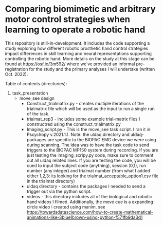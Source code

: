 # Comparing biomimetic and arbitrary motor control strategies when learning to operate a robotic hand

This repository is still-in-development. It includes the code supporting a study exploring how different robotic prosthetic hand control strategies impact differences in skill learning and neural representations supporting controlling the robotic hand. More details on the study at this stage can be found at https://osf.io/3m592/ where we've provided an informal pre-registration for the study and the primary analyses I will undertake (written Oct. 2022).

Table of contents (directories):

1. task_presentation
    - move_see design
        - Construct_trialmatrix.py - creates multiple iterations of the trialmatrix file which will be used as the input to run a single run of the task.
        - trialmat_rep3 - includes some example trial-matrix files I constructred using the construct_trialmatrix.py
        - Imaging_script.py - This is the move_see task script. I ran it in Pscychopy v.2021.1.1. Note: the uldaq directory and uldaq-packages are specific to the BIOPAC EMG device we were using during scanning. The idea was to have the task code to send triggers to the BIOPAC MP150 system during recording. If you are just testing the imaging_scripy.py code, make sure to comment out all uldaq related lines. If you are testing the code, you will be cued to input the subject code (anything), session (0,1), run number (any integer) and trialmat number (from what I added either 1,2,3: its looking for the trialmat_acceptable_option1.csv file in the trialmat directory)
        - uldaq directory - contains the packages I needed to send a trigger out via the python script. 
        - videos - this directory includes all of the biological and robotic hand videos I filmed. Additionally, the move cue is a expanding circle video I created using manim, see https://towardsdatascience.com/how-to-create-mathematical-animations-like-3blue1brown-using-python-f571fb9da3d1


